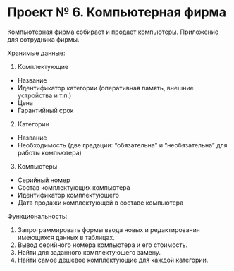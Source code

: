 # Проект № 6. Компьютерная фирма
Компьютерная фирма собирает и продает компьютеры. Приложение для сотрудника фирмы.

Хранимые данные:
1. Комплектующие
- Название
- Идентификатор категории (оперативная память, внешние устройства и т.п.)
- Цена
- Гарантийный срок
2. Категории
- Название
- Необходимость (две градации: “обязательна” и “необязательна” для работы
компьютера)
3. Компьютеры
- Серийный номер
- Состав комплектующих компьютера
- Идентификатор комплектующего
- Дата продажи комплектующей в составе компьютера

Функциональность:
1. Запрограммировать формы ввода новых и редактирования имеющихся данных в таблицах.
2. Вывод серийного номера компьютера и его стоимость.
3. Найти для заданного комплектующего замену.
4. Найти самое дешевое комплектующие для каждой категории.

